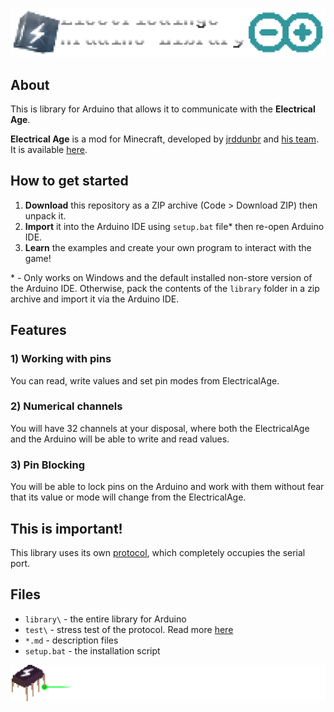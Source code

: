 ![logo](https://raw.githubusercontent.com/KirillAldashkin/ElectricalAge-Arduino-Library/main/graphics/big_logo.png)
## About
This is library for Arduino that allows it to communicate with the **Electrical Age**.

**Electrical Age** is a mod for Minecraft, developed by [jrddunbr](https://github.com/jrddunbr) and [his team](https://github.com/jrddunbr/ElectricalAge#main-developers). It is available [here](https://github.com/jrddunbr/ElectricalAge).

## How to get started
1) **Download** this repository as a ZIP archive (Code > Download ZIP) then unpack it.
2) **Import** it into the Arduino IDE using `setup.bat` file\* then re-open Arduino IDE.
3) **Learn** the examples and create your own program to interact with the game!

\* - Only works on Windows and the default installed non-store version of the Arduino IDE. Otherwise, pack the contents of the `library` folder in a zip archive and import it via the Arduino IDE.

## Features
### 1) Working with pins
You can read, write values and set pin modes from ElectricalAge.
### 2) Numerical channels
You will have 32 channels at your disposal, where both the ElectricalAge and the Arduino will be able to write and read values.
### 3) Pin Blocking
You will be able to lock pins on the Arduino and work with them without fear that its value or mode will change from the ElectricalAge.

## This is important!
This library uses its own [protocol](./PROTOCOL.md), which completely occupies the serial port.

## Files
* `library\` - the entire library for Arduino
* `test\` - stress test of the protocol. Read more [here](./STRESSTEST.md)
* `*.md` - description files
* `setup.bat` - the installation script

![logo](https://raw.githubusercontent.com/KirillAldashkin/ElectricalAge-Arduino-Library/main/graphics/bottom.png)
